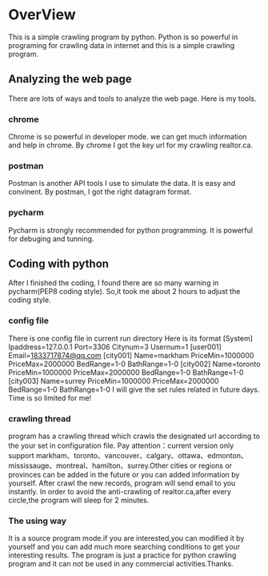 # OverView
This is a simple crawling program by python. Python is so powerful in programing for crawling data in internet and this is a simple crawling program.
## Analyzing the web page
There are lots of ways and tools to analyze the web page. Here is my tools.
### chrome
Chrome is so powerful in developer mode. we can get   much information and help in chrome. By chrome I got the key url for my crawling realtor.ca.
### postman
Postman is another API tools I use to simulate the data. It is easy and convinent. By postman, I got the right datagram  format.
### pycharm
Pycharm is strongly recommended for python programming. It is powerful for debuging and tunning.

## Coding with python
After I finished the coding, I found there are so many warning in pycharm(PEP8 coding style). So,it took me about 2 hours to adjust the coding style.
### config file
There is one config file in current run directory
Here is its format
[System]
Ipaddress=127.0.0.1
Port=3306
Citynum=3
Usernum=1
[user001]
Email=1833717874@qq.com
[city001]
Name=markham
PriceMin=1000000
PriceMax=2000000
BedRange=1-0
BathRange=1-0
[city002] 
Name=toronto
PriceMin=1000000
PriceMax=2000000
BedRange=1-0
BathRange=1-0
[city003] 
Name=surrey
PriceMin=1000000
PriceMax=2000000
BedRange=1-0
BathRange=1-0
I will give the set rules related in future days. Time is so limited for me!
### crawling thread
program has a crawling thread which crawls the designated url according to the your set in configuration file. Pay attention：current version only support markham、toronto、vancouver、calgary、ottawa、edmonton、mississauge、montreal、hamilton、surrey.Other cities or regions or provinces can be added in the future or you can added information by yourself.
After crawl the new records, program will send email to you instantly.
In order to avoid the anti-crawling of realtor.ca,after every circle,the program will sleep for 2 minutes.
### The using way
It is a source program mode.if you are interested,you can modified it by yourself and you can add much more searching conditions to get your interesting results.
The program is just a practice for python crawling program and it can not be used in any commercial activities.Thanks.

